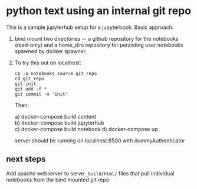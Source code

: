 # python text using an internal git repo

This is a sample jupyterhub setup for a jupyterbook.  Basic approach:

1) bind mount two directories -- a github repository for the notebooks (read-only) and
   a home_dirs repository for persisting user notebooks spawned by docker spawner.

2) To try this out on localhost:

   ```
   cp -a notebooks_source git_repo
   cd git_repo
   git init
   git add -f *
   git commit -m 'init'
   ```

   Then:

   a) docker-compose build content  
   b) docker-compose build jupyterhub  
   c) docker-compose build notebook
   d) docker-compose up

   server should be running on localhost:8500 with dummyAuthenticator

## next steps

Add apache webserver to serve `_build/html/` files that pull individual notebooks from the
bind mounted git repo
